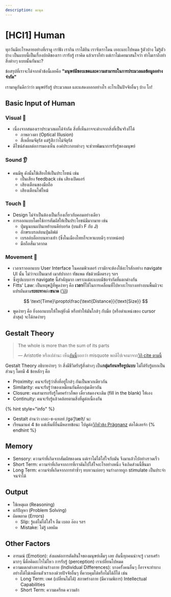 ```yaml
---
description: มะนุด
---
```


# \[HCI1] Human

ทุกวันมีอะไรหลายอย่างที่เราดู เราฟัง เรากิน เราได้ยิน เราจับเราโดน เยอะแยะไปหมด รู้ตัวบ้าง ไม่รู้ตัวบ้าง เป็นแบบนี้เป็นเรื่องปกติของเรา เรารับรู้ เราคิด แล้วเราก็ทำ แต่เราไม่เคยมาสนใจว่า ทำไมเราถึงทำสิ่งต่างๆ แบบนั้นกันนะ?

ข้อสรุปที่เราจะได้จากหัวข้อนี้เลยคือ **"มนุษย์มีขอบเขตและความสามารถในการประมวลผลข้อมูลอย่างจำกัด"**

เรามาดูกันดีกว่าว่า มนุษย์รับรู้ ประมวลผล และแสดงออกอย่างไร อะไรเป็นปัจจัยอื่นๆ บ้าง โก!

## Basic Input of Human

### Visual 👀

* เนื่องจากสมองเราประมวลผลได้จำกัด สิ่งที่เห็นอาจจะต่างจากสิ่งที่เป็นจริงก็ได้
  * ภาพลวงตา (Optical Illusion)
  * สี่เหลี่ยมจัตุรัส แต่รู้สึกว่าไม่จัตุรัส
* ดีไซน์ส่งผลต่อการมองเห็น องค์ประกอบต่างๆ จะช่วยพัฒนาการรับรู้ของมนุษย์

### Sound 👂

* คนมีหู ดังนั้นใช้เสียงให้เป็นประโยชน์ เช่น
  * เป็นเสียง feedback เช่น เสียงเปิดแอร์
  * เสียงเตือนของมือถือ
  * เสียงเตือนไฟไหม้

### Touch 🖖

* Design ไม่จำเป็นต้องเป็นเรื่องเกี่ยวกับคอมอย่างเดียว
* การออกแบบโดยใช้การสัมผัสให้เป็นประโยชน์มีมากมาย เช่น
  * ปุ่มนูนบนแป้นเหย้าบนคีย์บอร์ด (บนตัว F กับ J)
  * อักษรเบรลล์บนปุ่มลิฟต์
  * เบรลล์บล็อกบนทางเท้า (ซึ่งในเมืองไทยก็จะหาแบบดีๆ ยากหน่อย)
  * มือถือสั่นเวลากด

### Movement 💃

* เวลาเราออกแบบ User Interface ในคอมพิวเตอร์ เรามักจะต้องใช้อะไรสักอย่าง navigate UI นั้น ไม่ว่าจะเป็นเมาส์ เมาส์ปากกา ทัชแพด ทัชด้วยมือตรงๆ ฯลฯ
* ซึ่งรูปแบบการ navigate นี้สำคัญมาก เพราะแต่ละแบบมีข้อจำกัดที่แตกต่างกัน
* Fitts' Law: เป็นทฤษฎีที่พูดง่ายๆ คือ **เวลา**ที่ใช้ในการเคลื่อนที่ไปหาอะไรบางอย่างบนพื้นผิวจะแปรผันตาม**ระยะทาง**ต่อ**ขนาด** ([วิกิ](https://en.wikipedia.org/wiki/Fitts's\_law))

$$
\text{Time}\propto\frac{\text{Distance}}{\text{Size}}
$$

* พูดง่ายๆ คือ ยิ่งออกแบบให้ใหญ่ยิ่งดี หรือทำให้มันใกล้ๆ กับมือ (หรือตำแหน่งของ cursor ล่าสุด) จะได้กดง่ายๆ

## Gestalt Theory

> The whole is more than the sum of its parts
>
> — Aristotle หรือเปล่านะ เห็น[อันนี้](https://se-scholar.com/se-blog/2017/6/23/who-said-the-whole-is-greater-than-the-sum-of-the-parts)บอกว่า misquote  พอดีไปเจอมาจาก[วิกิ cite ตามนี้](https://en.wikipedia.org/wiki/Gestalt\_psychology#cite\_note-Sternberg6e-9)

Gestalt Theory อธิบายง่ายๆ ว่า สิ่งมีชีวิตรับรู้สิ่งต่างๆ เป็น**กลุ่มก้อนหรือรูปแบบ** ไม่ได้รับรู้แยกเป็นส่วนๆ โดยมี 4 ข้อหลักๆ คือ

* Proximity: คนจะรับรู้ว่าสิ่งที่อยู่ใกล้ๆ กันเป็นพวกเดียวกัน
* Similarity: คนจะรับรู้ว่าของเหมือนกันคือกลุ่มเดียวกัน
* Closure: คนสามารถรับรู้โดยคร่าวก็พอ เดี๋ยวสมองจะเติม (fill in the blank) ให้เอง
* Continuity: คนจะรับรู้แล้วคล้อยตามสิ่งที่ดูต่อเนื่องกัน

{% hint style="info" %}
* Gestalt อ่านว่า เกอะ-ช-แทลท์ /ɡəˈʃtælt/ นะ
* เรียนมาแค่ 4 ข้อ แต่เห็นที่อื่นมีหลายข้อนะ ไปดูต่อ[วิกิหัวข้อ Prägnanz](https://en.wikipedia.org/wiki/Gestalt\_psychology#Pr%C3%A4gnanz) ต่อได้เลยจ้า
{% endhint %}

## Memory

* Sensory: ความจำที่เกิดจากสัมผัสของคน แต่เราไม่ได้ใส่ใจกับมัน จึงมาแล้วไปอย่างรวดเร็ว
* Short Term: ความจำที่เกิดจากการที่เราดันไปใส่ใจอะไรอย่างหนึ่ง จึงเกิดส่วนนี้ขึ้นมา
* Long Term: ความจำที่เกิดจากการทำซ้ำๆ ทบทวนบ่อยๆ จนร่างกายถูก stimulate เป็นประจำจนจำได้

## Output

* ใช้เหตุผล (Reasoning)
* แก้ปัญหา (Problem Solving)
* ผิดพลาด (Errors)
  * Slip: รู้แต่ไม่ได้ใส่ใจ ลืม เบลอ อ๊อง ฯลฯ
  * Mistake: ไม่รู้ เลยผิด

## Other Factors

* อารมณ์ (Emotion): ส่งผลต่อการตัดสินใจของมนุษย์เต็มๆ เลย อันนี้ทุกคนน่าจะรู้ เวลาเศร้ามากๆ นี่คือคิดอะไรไม่ไหว การรับรู้ (perception) เราเปลี่ยนไปหมด
* ความแตกต่างทางด้านร่างกาย (Individual Differences): บางครั้งคนอื่นๆ ก็อาจจะทำบางอย่างได้ไม่เหมือนตัวเราเองด้วยปัจจัยอื่นๆ ที่ควบคุมได้หรือไม่ได้ก็ได้ เช่น
  * Long Term: เพศ (เปลี่ยนไม่ได้) สภาพร่างกาย (มีความพิการ) Intellectual Capabilities
  * Short Term: ความเครียด ความล้า
